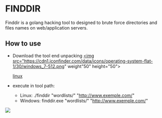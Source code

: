 # FINDDIR

Finddir is a golang hacking tool to designed to brute force directories and files names on web/application servers.

## How to use

* Download the tool end unpacking
  <a href="https://github.com/gustavors22/finddir/releases/download/v0.1/finddir-windows.zip">
    <img src="https://cdn1.iconfinder.com/data/icons/operating-system-flat-1/30/windows_7-512.png" weight"50" height="50">
  </a>
  <a href="https://github.com/gustavors22/finddir/releases/download/v0.1/finddir-linux.zip">
    <p>linux</p>
  </a>

* execute in tool path: 
  * Linux: ./finddir "wordlists/<choose a wordlist>" "http://www.exemple.com/"
  * Windows: finddir.exe "wordlists/<choose a wordlist>" "http://www.exemple.com/"
<img src="https://drive.google.com/uc?export=view&id=1BzFc1FAAZHEflIdZ5rQyAfZadRm0sYvm">

